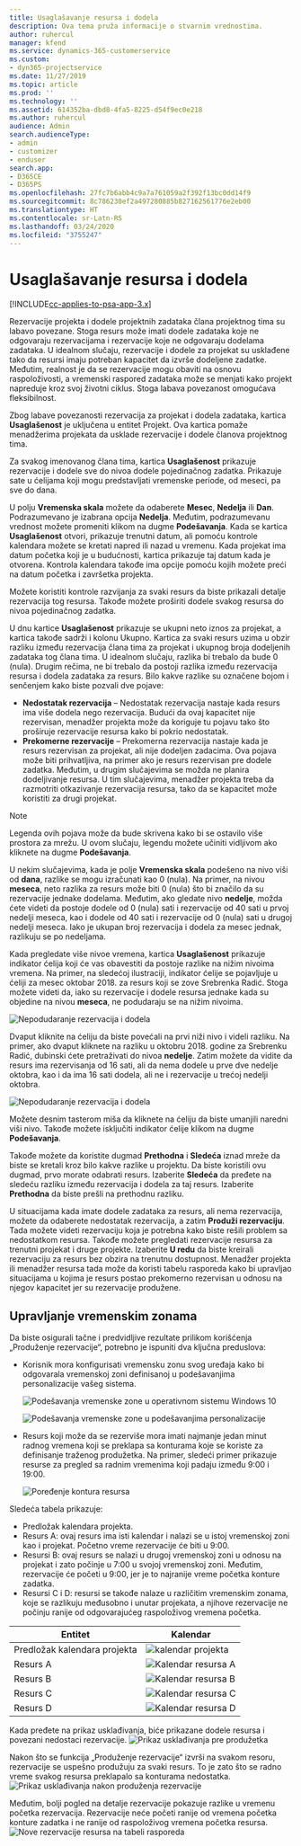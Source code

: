 ```yaml
---
title: Usaglašavanje resursa i dodela
description: Ova tema pruža informacije o stvarnim vrednostima.
author: ruhercul
manager: kfend
ms.service: dynamics-365-customerservice
ms.custom:
- dyn365-projectservice
ms.date: 11/27/2019
ms.topic: article
ms.prod: ''
ms.technology: ''
ms.assetid: 614352ba-dbd8-4fa5-8225-d54f9ec0e218
ms.author: ruhercul
audience: Admin
search.audienceType:
- admin
- customizer
- enduser
search.app:
- D365CE
- D365PS
ms.openlocfilehash: 27fc7b6abb4c9a7a761059a2f392f13bc0dd14f9
ms.sourcegitcommit: 8c786230ef2a497280885b827162561776e2eb00
ms.translationtype: HT
ms.contentlocale: sr-Latn-RS
ms.lasthandoff: 03/24/2020
ms.locfileid: "3755247"
---
```

# <a name="reconcile-bookings-and-assignments"></a>Usaglašavanje resursa i dodela

[!INCLUDE[cc-applies-to-psa-app-3.x](../includes/cc-applies-to-psa-app-3x.md)]

Rezervacije projekta i dodele projektnih zadataka člana projektnog tima su labavo povezane. Stoga resurs može imati dodele zadataka koje ne odgovaraju rezervacijama i rezervacije koje ne odgovaraju dodelama zadataka. U idealnom slučaju, rezervacije i dodele za projekat su usklađene tako da resursi imaju potreban kapacitet da izvrše dodeljene zadatke. Međutim, realnost je da se rezervacije mogu obaviti na osnovu raspoloživosti, a vremenski raspored zadataka može se menjati kako projekt napreduje kroz svoj životni ciklus. Stoga labava povezanost omogućava fleksibilnost.

Zbog labave povezanosti rezervacija za projekat i dodela zadataka, kartica **Usaglašenost** je uključena u entitet Projekt. Ova kartica pomaže menadžerima projekata da usklade rezervacije i dodele članova projektnog tima.

Za svakog imenovanog člana tima, kartica **Usaglašenost** prikazuje rezervacije i dodele sve do nivoa dodele pojedinačnog zadatka. Prikazuje sate u ćelijama koji mogu predstavljati vremenske periode, od meseci, pa sve do dana.

U polju **Vremenska skala** možete da odaberete **Mesec**, **Nedelja** ili **Dan**. Podrazumevano je izabrana opcija **Nedelja**. Međutim, podrazumevanu vrednost možete promeniti klikom na dugme **Podešavanja**. Kada se kartica **Usaglašenost** otvori, prikazuje trenutni datum, ali pomoću kontrole kalendara možete se kretati napred ili nazad u vremenu. Kada projekat ima datum početka koji je u budućnosti, kartica prikazuje taj datum kada je otvorena. Kontrola kalendara takođe ima opcije pomoću kojih možete preći na datum početka i završetka projekta.

Možete koristiti kontrole razvijanja za svaki resurs da biste prikazali detalje rezervacija tog resursa. Takođe možete proširiti dodele svakog resursa do nivoa pojedinačnog zadatka.

U dnu kartice **Usaglašenost** prikazuje se ukupni neto iznos za projekat, a kartica takođe sadrži i kolonu Ukupno. Kartica za svaki resurs uzima u obzir razliku između rezervacija člana tima za projekat i ukupnog broja dodeljenih zadataka tog člana tima. U idealnom slučaju, razlika bi trebalo da bude 0 (nula). Drugim rečima, ne bi trebalo da postoji razlika između rezervacija resursa i dodela zadataka za resurs. Bilo kakve razlike su označene bojom i senčenjem kako biste pozvali dve pojave:

- **Nedostatak rezervacija** – Nedostatak rezervacija nastaje kada resurs ima više dodela nego rezervacija. Budući da ovaj kapacitet nije rezervisan, menadžer projekta može da koriguje tu pojavu tako što proširuje rezervacije resursa kako bi pokrio nedostatak.
- **Prekomerne rezervacije** – Prekomerna rezervacija nastaje kada je resurs rezervisan za projekat, ali nije dodeljen zadacima. Ova pojava može biti prihvatljiva, na primer ako je resurs rezervisan pre dodele zadatka. Međutim, u drugim slučajevima se možda ne planira dodeljivanje resursa. U tim slučajevima, menadžer projekta treba da razmotriti otkazivanje rezervacija resursa, tako da se kapacitet može koristiti za drugi projekat.

> [!NOTE]
> Legenda ovih pojava može da bude skrivena kako bi se ostavilo više prostora za mrežu. U ovom slučaju, legendu možete učiniti vidljivom ako kliknete na dugme **Podešavanja**.

U nekim slučajevima, kada je polje **Vremenska skala** podešeno na nivo viši od **dana**, razlike se mogu izračunati kao 0 (nula). Na primer, na nivou **meseca**, neto razlika za resurs može biti 0 (nula) što bi značilo da su rezervacije jednake dodelama. Međutim, ako gledate nivo **nedelje**, možda ćete videti da postoje dodele od 0 (nula) sati i rezervacije od 40 sati u prvoj nedelji meseca, kao i dodele od 40 sati i rezervacije od 0 (nula) sati u drugoj nedelji meseca. Iako je ukupan broj rezervacija i dodela za mesec jednak, razlikuju se po nedeljama.

Kada pregledate više nivoe vremena, kartica **Usaglašenost** prikazuje indikator ćelija koji će vas obavestiti da postoje razlike na nižim nivoima vremena. Na primer, na sledećoj ilustraciji, indikator ćelije se pojavljuje u ćeliji za mesec oktobar 2018. za resurs koji se zove Srebrenka Radić. Stoga možete videti da, iako su rezervacije i dodele resursa jednake kada su objedine na nivou **meseca**, ne podudaraju se na nižim nivoima.

![Nepodudaranje rezervacija i dodela](media/reconcile-assignments-01.JPG)

Dvaput kliknite na ćeliju da biste povećali na prvi niži nivo i videli razliku. Na primer, ako dvaput kliknete na razliku u oktobru 2018. godine za Srebrenku Radić, dubinski ćete pretraživati do nivoa **nedelje**. Zatim možete da vidite da resurs ima rezervisanja od 16 sati, ali da nema dodele u prve dve nedelje oktobra, kao i da ima 16 sati dodela, ali ne i rezervacije u trećoj nedelji oktobra.

![Nepodudaranje rezervacija i dodela](media/reconcile-assignments-02.JPG)

Možete desnim tasterom miša da kliknete na ćeliju da biste umanjili naredni viši nivo. Takođe možete isključiti indikator ćelije klikom na dugme **Podešavanja**. 

Takođe možete da koristite dugmad **Prethodna** i **Sledeća** iznad mreže da biste se kretali kroz bilo kakve razlike u projektu. Da biste koristili ovu dugmad, prvo morate odabrati resurs. Izaberite **Sledeća** da pređete na sledeću razliku između rezervacija i dodela za taj resurs. Izaberite **Prethodna** da biste prešli na prethodnu razliku.

U situacijama kada imate dodele zadataka za resurs, ali nema rezervacija, možete da odaberete nedostatak rezervacija, a zatim **Produži rezervaciju**. Tada možete videti rezervaciju koja je potrebna kako biste rešili problem sa nedostatkom resursa. Takođe možete pregledati rezervacije resursa za trenutni projekat i druge projekte. Izaberite **U redu** da biste kreirali rezervaciju za resurs bez obzira na trenutnu dostupnost. Menadžer projekta ili menadžer resursa tada može da koristi tabelu rasporeda kako bi upravljao situacijama u kojima je resurs postao prekomerno rezervisan u odnosu na njegov kapacitet jer su rezervacije produžene.

## <a name="managing-with-time-zones"></a>Upravljanje vremenskim zonama
Da biste osigurali tačne i predvidljive rezultate prilikom korišćenja „Produženje rezervacije“, potrebno je ispuniti dva ključna preduslova:  

- Korisnik mora konfigurisati vremensku zonu svog uređaja kako bi odgovarala vremenskoj zoni definisanoj u podešavanjima personalizacije vašeg sistema.
 
  ![Podešavanja vremenske zone u operativnom sistemu Windows 10](media/reconcile-assignments-03.png)

  ![Podešavanja vremenske zone u podešavanjima personalizacije](media/reconcile-assignments-04.png)
 
- Resurs koji može da se rezerviše mora imati najmanje jedan minut radnog vremena koji se preklapa sa konturama koje se koriste za definisanje traženog produžetka. Na primer, sledeći primer prikazuje resurse za pregled sa radnim vremenima koji padaju između 9:00 i 19:00. 

  ![Poređenje kontura resursa](media/reconcile-assignments-05.png)

Sledeća tabela prikazuje:

- Predložak kalendara projekta.
- Resurs A: ovaj resurs ima isti kalendar i nalazi se u istoj vremenskoj zoni kao i projekat. Početno vreme rezervacije će biti u 9:00.
- Resursi B: ovaj resurs se nalazi u drugoj vremenskoj zoni u odnosu na projekat i zato počinje u 7:00 u svojoj vremenskoj zoni. Međutim, rezervacije će početi u 9:00, jer je to najranije vreme početka konture zadatka.
- Resursi C i D: resursi se takođe nalaze u različitim vremenskim zonama, koje se razlikuju međusobno i unutar projekata, a njihove rezervacije ne počinju ranije od odgovarajućeg raspoloživog vremena početka.

|Entitet  |Kalendar  |
|-|-|
|Predložak kalendara projekta   | ![kalendar projekta](media/reconcile-assignments-06.png) |
|Resurs A  | ![Kalendar resursa A](media/reconcile-assignments-06.png) |
|Resurs B  |  ![Kalendar resursa B](media/reconcile-assignments-07.png) |
|Resurs C  |  ![Kalendar resursa C](media/reconcile-assignments-08.png) |
|Resurs D  | ![Kalendar resursa D](media/reconcile-assignments-09.png)  |
 
Kada pređete na prikaz usklađivanja, biće prikazane dodele resursa i povezani nedostaci rezervacije.
 ![Prikaz usklađivanja pre produžetka](media/reconcile-assignments-10.png)

Nakon što se funkcija „Produženje rezervacije“ izvrši na svakom resoru, rezervacije se uspešno produžuju za svaki resurs. To je zato što se radno vreme svakog resursa preklapalo sa konturama nedostatka.
 ![Prikaz usklađivanja nakon produženja rezervacije](media/reconcile-assignments-11.png) 

Međutim, bolji pogled na detalje rezervacije pokazuje razlike u vremenu početka rezervacija. Rezervacije neće početi ranije od vremena početka konture zadatka i ne ranije od raspoloživog vremena početka resursa.
 ![Nove rezervacije resursa na tabeli rasporeda](media/reconcile-assignments-12.png)

